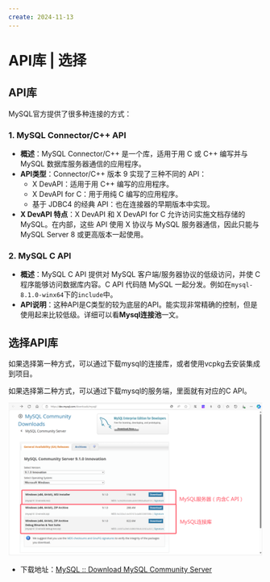 ```yaml
---
create: 2024-11-13
---
```

# API库 | 选择

## API库

MySQL官方提供了很多种连接的方式：

### 1. MySQL Connector/C++ API
- **概述**：MySQL Connector/C++ 是一个库，适用于用 C 或 C++ 编写并与 MySQL 数据库服务器通信的应用程序。
- **API类型**：Connector/C++ 版本 9 实现了三种不同的 API：
  - X DevAPI：适用于用 C++ 编写的应用程序。
  - X DevAPI for C：用于用纯 C 编写的应用程序。
  - 基于 JDBC4 的经典 API：也在连接器的早期版本中实现。
- **X DevAPI 特点**：X DevAPI 和 X DevAPI for C 允许访问实施文档存储的 MySQL。在内部，这些 API 使用 X 协议与 MySQL 服务器通信，因此只能与 MySQL Server 8 或更高版本一起使用。

### 2. MySQL C API
- **概述**：MySQL C API 提供对 MySQL 客户端/服务器协议的低级访问，并使 C 程序能够访问数据库内容。C API 代码随 MySQL 一起分发。例如在`mysql-8.1.0-winx64`下的`include`中。
- **API说明**：这种API是C类型的较为底层的API。能实现非常精确的控制，但是使用起来比较低级。详细可以看**Mysql连接池**一文。

## 选择API库

如果选择第一种方式，可以通过下载mysql的连接库，或者使用vcpkg去安装集成到项目。

如果选择第二种方式，可以通过下载mysql的服务端，里面就有对应的C API。

![image-20241113201529789](./assets/image-20241113201529789.png)

* 下载地址：[MySQL :: Download MySQL Community Server](https://dev.mysql.com/downloads/mysql/)
